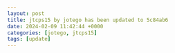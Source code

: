 ```yaml
---
layout: post
title: jtcps15 by jotego has been updated to 5c84ab6
date: 2024-02-09 11:42:44 +0000
categories: [jotego, jtcps15]
tags: [update]
---
```



